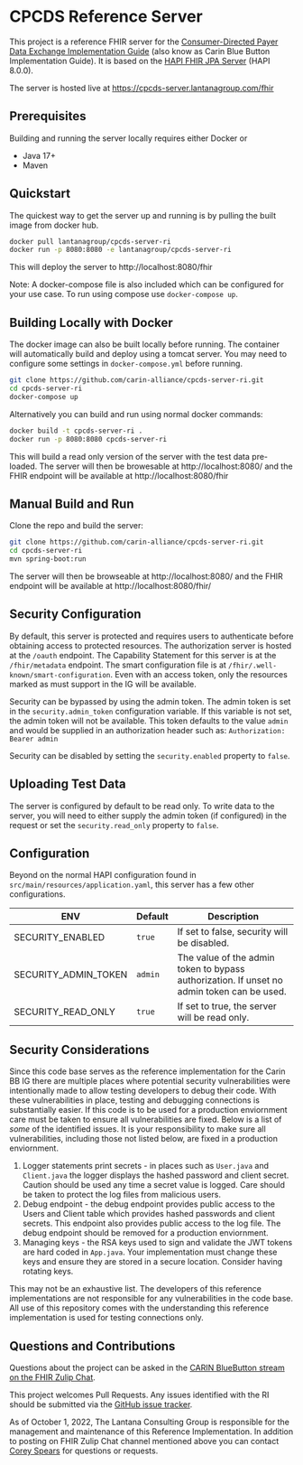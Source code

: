 # CPCDS Reference Server

This project is a reference FHIR server for the [Consumer-Directed Payer Data Exchange Implementation Guide](https://build.fhir.org/ig/HL7/carin-bb/toc.html) (also know as Carin Blue Button Implementation Guide). It is based on the [HAPI FHIR JPA Server](https://github.com/hapifhir/hapi-fhir-jpaserver-starter) (HAPI 8.0.0).

The server is hosted live at https://cpcds-server.lantanagroup.com/fhir

## Prerequisites
Building and running the server locally requires either Docker or
- Java 17+
- Maven

## Quickstart

The quickest way to get the server up and running is by pulling the built image from docker hub.

```bash
docker pull lantanagroup/cpcds-server-ri
docker run -p 8080:8080 -e lantanagroup/cpcds-server-ri
```

This will deploy the server to http://localhost:8080/fhir

Note: A docker-compose file is also included which can be configured for your use case. To run using compose use `docker-compose up`.

## Building Locally with Docker

The docker image can also be built locally before running. The container will automatically build and deploy using a tomcat server. You may need to configure some settings in `docker-compose.yml` before running.

```bash
git clone https://github.com/carin-alliance/cpcds-server-ri.git
cd cpcds-server-ri
docker-compose up
```

Alternatively you can build and run using normal docker commands:

```bash
docker build -t cpcds-server-ri .
docker run -p 8080:8080 cpcds-server-ri
```

This will build a read only version of the server with the test data pre-loaded. The server will then be browesable at http://localhost:8080/ and the FHIR endpoint will be available at http://localhost:8080/fhir

## Manual Build and Run

Clone the repo and build the server:

```bash
git clone https://github.com/carin-alliance/cpcds-server-ri.git
cd cpcds-server-ri
mvn spring-boot:run
```

The server will then be browseable at http://localhost:8080/ and the FHIR endpoint will be available at http://localhost:8080/fhir/


## Security Configuration

By default, this server is protected and requires users to authenticate before obtaining access to protected resources. The authorization server is hosted at the `/oauth` endpoint. The Capability Statement for this server is at the `/fhir/metadata` endpoint. The smart configuration file is at `/fhir/.well-known/smart-configuration`. Even with an access token, only the resources marked as must support in the IG will be available.

Security can be bypassed by using the admin token. The admin token is set in the `security.admin_token` configuration variable. If this variable is not set, the admin token will not be available. This token defaults to the value `admin` and would be supplied in an authorization header such as: `Authorization: Bearer admin`

Security can be disabled by setting the `security.enabled` property to `false`.

## Uploading Test Data

The server is configured by default to be read only.  To write data to the server, you will need to either supply the admin token (if configured) in the request or set the `security.read_only` property to `false`.


## Configuration

Beyond on the normal HAPI configuration found in `src/main/resources/application.yaml`, this server has a few other configurations.

| ENV            | Default | Description                                                                                           |
| -------------- | -------- | ----------------------------------------------------------------------------------------------------- |
| SECURITY_ENABLED | `true` | If set to false, security will be disabled. |
| SECURITY_ADMIN_TOKEN | `admin` | The value of the admin token to bypass authorization. If unset no admin token can be used. |
| SECURITY_READ_ONLY | `true` | If set to true, the server will be read only. |


## Security Considerations

Since this code base serves as the reference implementation for the Carin BB IG there are multiple places where potential security vulnerabilities were intentionally made to allow testing developers to debug their code. With these vulnerabilities in place, testing and debugging connections is substantially easier. If this code is to be used for a production enviornment care must be taken to ensure all vulnerabilities are fixed. Below is a list of _some_ of the identified issues. It is your responsibility to make sure all vulnerabilities, including those not listed below, are fixed in a production enviornment.

1. Logger statements print secrets - in places such as `User.java` and `Client.java` the logger displays the hashed password and client secret. Caution should be used any time a secret value is logged. Care should be taken to protect the log files from malicious users.
2. Debug endpoint - the debug endpoint provides public access to the Users and Client table which provides hashed passwords and client secrets. This endpoint also provides public access to the log file. The debug endpoint should be removed for a production enviornment.
3. Managing keys - the RSA keys used to sign and validate the JWT tokens are hard coded in `App.java`. Your implementation must change these keys and ensure they are stored in a secure location. Consider having rotating keys.

This may not be an exhaustive list. The developers of this reference implementations are not responsible for any vulnerabilities in the code base. All use of this repository comes with the understanding this reference implementation is used for testing connections only.


## Questions and Contributions
Questions about the project can be asked in the [CARIN BlueButton stream on the FHIR Zulip Chat](https://chat.fhir.org/#narrow/stream/204607-CARIN-IG-for-Blue-Button.C2.AE).

This project welcomes Pull Requests. Any issues identified with the RI should be submitted via the [GitHub issue tracker](https://github.com/carin-alliance/cpcds-server-ri/issues).

As of October 1, 2022, The Lantana Consulting Group is responsible for the management and maintenance of this Reference Implementation.
In addition to posting on FHIR Zulip Chat channel mentioned above you can contact [Corey Spears](mailto:corey.spears@lantanagroup.com) for questions or requests.
